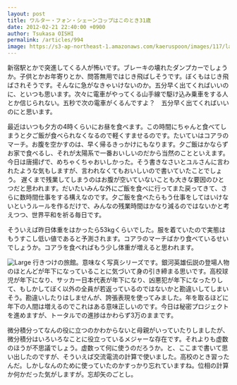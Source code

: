 ```yaml
---
layout: post
title: ワルター・フォン・シェーンコップはこのとき31歳
date: 2012-02-21 22:40:00 +0900
author: Tsukasa OISHI
permalink: /articles/994
image: https://s3-ap-northeast-1.amazonaws.com/kaeruspoon/images/117/large.JPG?1329831609
---
```


新宿駅とかで突進してくる人が怖いです。ブレーキの壊れたダンプカーでしょうか。子供とかお年寄りとか、問答無用ではじき飛ばしそうです。ぼくもはじき飛ばされそうです。そんなに急がなきゃいけないのか。五分早く出てくればいいのに、といつも思います。次々に電車がやってくる山手線で駆け込み乗車をする人とか信じられない。五秒で次の電車がくるんですよ？　五分早く出てくればいいのにと思います。

最近はいつも夕方の4時くらいにお昼を食べます。この時間にちゃんと食べてしまうと夕ご飯が食べられなくなるので軽くすませるのです。たいていはコアラのマーチ。お腹を空かすのは、早く帰るきっかけにもなります。夕ご飯はかならずお家で食べるし、それが太陽系で一番おいしいのだから当然のことといえます。今日は唐揚げで、めちゃくちゃおいしかった。そう書きなさいとユルさんに言われたような気もしますが、言われなくてもおいしいので書いていたことでしょう。
遅くまで残業してしまうのはお腹が空いていないことも大きな要因のひとつだと思われます。だいたいみんな外にご飯を食べに行ってまた戻ってきて、さらに数時間仕事をする構えなのです。夕ご飯を食べたらもう仕事をしてはいけないというルールを作るだけで、みんなの残業時間はかなり減るのではないかと考えつつ、世界平和を祈る毎日です。

そういえば昨日体重をはかったら53kgくらいでした。服を着ていたので実態はもうすこし低い値であると予測されます。コアラのマーチばかり食べているせいでしょうか。コアラを食べればもう少し体重が増えると思われます。

![Large](https://s3-ap-northeast-1.amazonaws.com/kaeruspoon/images/117/large.JPG?1329831609)
行きつけの旅館。意味なく写真シリーズです。銀河英雄伝説の登場人物のほとんどが年下になっていることに気づいて身の引き締まる思いです。高校球児が年下になり、サッカー日本代表が年下になり、凶悪犯が年下になったりして、もしかしてぼく以外の全員が若返っているのではないかと勘違いしてしまいそう。勘違いしたりはしませんが、誇張表現を使ってみました。年を取るほどに年下の人間は増えるのでこれはある意味正しいのです。今日は秘密プロジェクトを進めますが、トータルでの進捗はかわらず3万のままです。

微分積分ってなんの役に立つのかわからないと母親がいっていたりしましたが、微分積分はいろいろなことに役立っているメジャーな存在です。それよりも虚数のほうが不思議でしょう。虚数って何に使うのだろうか。と、ここまで書いて思い出したのですが、そういえば交流電流の計算で使いました。高校のとき習ったんだ。しかしなんのために使っていたのかすっかり忘れていますね。位相の計算か何かだった気がしますが。忘却矢のごとし。

